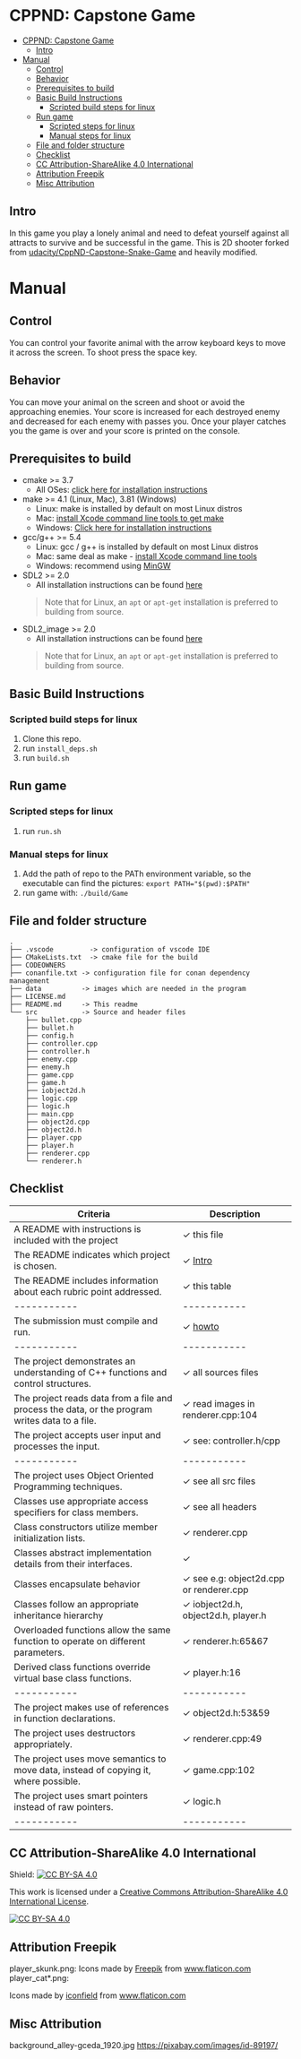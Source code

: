 # CPPND: Capstone Game

- [CPPND: Capstone Game](#cppnd-capstone-game)
  - [Intro](#intro)
- [Manual](#manual)
  - [Control](#control)
  - [Behavior](#behavior)
  - [Prerequisites to build](#prerequisites-to-build)
  - [Basic Build Instructions](#basic-build-instructions)
    - [Scripted build steps for linux](#scripted-build-steps-for-linux)
  - [Run game](#run-game)
    - [Scripted steps for linux](#scripted-steps-for-linux)
    - [Manual steps for linux](#manual-steps-for-linux)
  - [File and folder structure](#file-and-folder-structure)
  - [Checklist](#checklist)
  - [CC Attribution-ShareAlike 4.0 International](#cc-attribution-sharealike-40-international)
  - [Attribution Freepik](#attribution-freepik)
  - [Misc Attribution](#misc-attribution)

## Intro
In this game you play a lonely animal and need to defeat yourself against all attracts to survive and be successful in the game. This is 2D shooter forked from [udacity/CppND-Capstone-Snake-Game](https://github.com/udacity/CppND-Capstone-Snake-Game) and heavily modified.

# Manual
## Control
You can control your favorite animal with the arrow keyboard keys to move it across the screen. To shoot press the space key.   
## Behavior
You can move your animal on the screen and shoot or avoid the approaching enemies. Your score is increased for each destroyed enemy and decreased for each enemy with passes you.
Once your player catches you the game is over and your score is printed on the console.

## Prerequisites to build
* cmake >= 3.7
  * All OSes: [click here for installation instructions](https://cmake.org/install/)
* make >= 4.1 (Linux, Mac), 3.81 (Windows)
  * Linux: make is installed by default on most Linux distros
  * Mac: [install Xcode command line tools to get make](https://developer.apple.com/xcode/features/)
  * Windows: [Click here for installation instructions](http://gnuwin32.sourceforge.net/packages/make.htm)
* gcc/g++ >= 5.4
  * Linux: gcc / g++ is installed by default on most Linux distros
  * Mac: same deal as make - [install Xcode command line tools](https://developer.apple.com/xcode/features/)
  * Windows: recommend using [MinGW](http://www.mingw.org/)
* SDL2 >= 2.0
  * All installation instructions can be found [here](https://wiki.libsdl.org/Installation)
  >Note that for Linux, an `apt` or `apt-get` installation is preferred to building from source. 
* SDL2_image >= 2.0
  * All installation instructions can be found [here](https://www.libsdl.org/projects/SDL_image/)
  >Note that for Linux, an `apt` or `apt-get` installation is preferred to building from source. 

## Basic Build Instructions
### Scripted build steps for linux
1. Clone this repo. 
2. run `install_deps.sh`
3. run `build.sh`

## Run game
### Scripted steps for linux
1. run `run.sh`

### Manual steps for linux
1. Add the path of repo to the PATh environment variable, so the executable can find the pictures: `export PATH="$(pwd):$PATH"`
2. run game with: `./build/Game`

## File and folder structure
```
.
├── .vscode         -> configuration of vscode IDE 
├── CMakeLists.txt  -> cmake file for the build    
├── CODEOWNERS  
├── conanfile.txt -> configuration file for conan dependency management 
├── data          -> images which are needed in the program
├── LICENSE.md
├── README.md     -> This readme
└── src           -> Source and header files
    ├── bullet.cpp
    ├── bullet.h
    ├── config.h
    ├── controller.cpp
    ├── controller.h
    ├── enemy.cpp
    ├── enemy.h
    ├── game.cpp
    ├── game.h
    ├── iobject2d.h
    ├── logic.cpp
    ├── logic.h
    ├── main.cpp
    ├── object2d.cpp
    ├── object2d.h
    ├── player.cpp
    ├── player.h
    ├── renderer.cpp
    └── renderer.h
```

## Checklist
| Criteria                                                                                       | Description                             |
| ---------------------------------------------------------------------------------------------- | --------------------------------------- |
| A README with instructions is included with the project                                        | ✓ this file                             |
| The README indicates which project is chosen.                                                  | ✓ [Intro](#intro)                       |
| The README includes information about each rubric point addressed.                             | ✓ this table                            |
| -----------                                                                                    | -----------                             |
| The submission must compile and run.                                                           | ✓  [howto](#basic-build-instructions)   |
| -----------                                                                                    | -----------                             |
| The project demonstrates an understanding of C++ functions and control structures.             | ✓ all sources files                     |
| The project reads data from a file and process the data, or the program writes data to a file. | ✓ read images in  renderer.cpp:104      |
| The project accepts user input and processes the input.                                        | ✓ see: controller.h/cpp                 |
| -----------                                                                                    | -----------                             |
| The project uses Object Oriented Programming techniques.                                       | ✓ see all src files                     |
| Classes use appropriate access specifiers for class members.                                   | ✓ see all headers                       |
| Class constructors utilize member initialization lists.                                        | ✓ renderer.cpp                          |
| Classes abstract implementation details from their interfaces.                                 | ✓                                       |
| Classes encapsulate behavior                                                                   | ✓ see e.g: object2d.cpp or renderer.cpp |
| Classes follow an appropriate inheritance hierarchy                                            | ✓ iobject2d.h, object2d.h, player.h     |
| Overloaded functions allow the same function to operate on different parameters.               | ✓ renderer.h:65&67                      |
| Derived class functions override virtual base class functions.                                 | ✓ player.h:16                           |
| -----------                                                                                    | -----------                             |
| The project makes use of references in function declarations.                                  | ✓ object2d.h:53&59                      |
| The project uses destructors appropriately.                                                    | ✓ renderer.cpp:49                       |
| The project uses move semantics to move data, instead of copying it, where possible.           | ✓ game.cpp:102                          |
| The project uses smart pointers instead of raw pointers.                                       | ✓ logic.h                               |
| -----------                                                                                    | -----------                             |




## CC Attribution-ShareAlike 4.0 International
Shield: [![CC BY-SA 4.0][cc-by-sa-shield]][cc-by-sa]

This work is licensed under a
[Creative Commons Attribution-ShareAlike 4.0 International License][cc-by-sa].

[![CC BY-SA 4.0][cc-by-sa-image]][cc-by-sa]

[cc-by-sa]: http://creativecommons.org/licenses/by-sa/4.0/
[cc-by-sa-image]: https://licensebuttons.net/l/by-sa/4.0/88x31.png
[cc-by-sa-shield]: https://img.shields.io/badge/License-CC%20BY--SA%204.0-lightgrey.svg

## Attribution Freepik
player_skunk.png: Icons made by <a href="https://www.freepik.com" title="Freepik">Freepik</a> from <a href="https://www.flaticon.com/" title="Flaticon">www.flaticon.com</a>
player_cat*.png: <div>Icons made by <a href="https://www.flaticon.com/authors/iconfield" title="iconfield">iconfield</a> from <a href="https://www.flaticon.com/" title="Flaticon">www.flaticon.com</a></div>

## Misc Attribution

background_alley-gceda_1920.jpg https://pixabay.com/images/id-89197/
